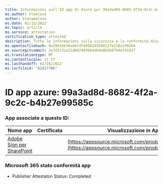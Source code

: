 ```yaml
---
title: Informazioni sull'ID app di Azure per 99a3ad8d-8682-4f2a-9c2c-b4b27e99585c
ms.author: elmalova
author: elenamalova
ms.date: 02/15/2022
ms.topic: article
ms.service: attestation
certification_type: attested
description: Tutte le informazioni sulla sicurezza e la conformità disponibili per 99a3ad8d-8682-4f2a-9c2c-b4b27e99585c.
ms.openlocfilehash: 4a39816e30a447df4956145048127e218a1902b4
ms.sourcegitcommit: 2e7d3c3ce21db674e9964db4a0b5b8794e74142f
ms.translationtype: MT
ms.contentlocale: it-IT
ms.lasthandoff: 02/16/2022
ms.locfileid: "62827786"
---
```

# <a name="azure-app-id-99a3ad8d-8682-4f2a-9c2c-b4b27e99585c"></a>ID app azure: 99a3ad8d-8682-4f2a-9c2c-b4b27e99585c


### <a name="apps-associated-with-this-id"></a>App associate a questo ID:
| **Nome app** | **Certificata** | **Visualizzazione in AppSource** |
|--------------|---------------|-----------------------|
| [Adobe Sign per SharePoint](https://docs.microsoft.com/microsoft-365-app-certification/forward/WA104381012) |  | [https://appsource.microsoft.com/product/office/WA104381012](https://appsource.microsoft.com/product/office/WA104381012) |

### <a name="microsoft-365-app-compliance-status"></a>Microsoft 365 stato conformità app
- Publisher Attestaton Status: Completed

